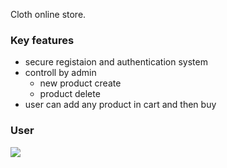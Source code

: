 Cloth online store. 

### Key features
- secure registaion and authentication system
- controll by admin
    - new product create
    - product delete
- user can add any product in cart and then buy


### User

  <img src="https://res.cloudinary.com/dxs9u7pqc/image/upload/v1720015934/personal/qinwojy2e4nh97hch58a.png" />
